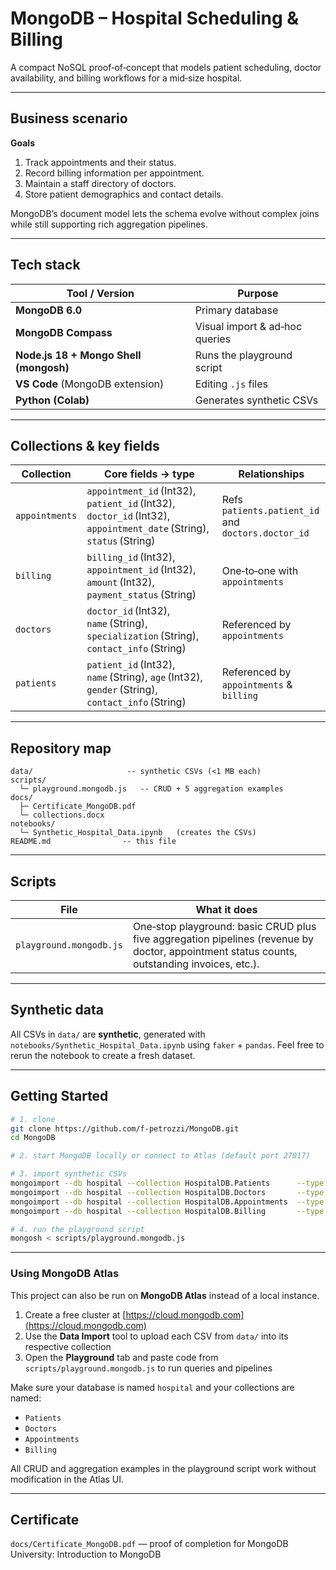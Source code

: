 # MongoDB – Hospital Scheduling & Billing
A compact NoSQL proof‑of‑concept that models patient scheduling, doctor availability, and billing workflows for a mid‑size hospital.

---

## Business scenario
**Goals**
1. Track appointments and their status.
2. Record billing information per appointment.
3. Maintain a staff directory of doctors.
4. Store patient demographics and contact details.

MongoDB’s document model lets the schema evolve without complex joins while still supporting rich aggregation pipelines.

---

## Tech stack
| Tool / Version | Purpose |
|----------------|---------|
| **MongoDB 6.0** | Primary database |
| **MongoDB Compass** | Visual import & ad‑hoc queries |
| **Node.js 18 + Mongo Shell (mongosh)** | Runs the playground script |
| **VS Code** (MongoDB extension) | Editing `.js` files |
| **Python (Colab)** | Generates synthetic CSVs |

---

## Collections & key fields
| Collection | Core fields → type | Relationships |
|------------|-------------------|---------------|
| `appointments` | `appointment_id` (Int32), `patient_id` (Int32), `doctor_id` (Int32), `appointment_date` (String), `status` (String) | Refs `patients.patient_id` and `doctors.doctor_id` |
| `billing` | `billing_id` (Int32), `appointment_id` (Int32), `amount` (Int32), `payment_status` (String) | One‑to‑one with `appointments` |
| `doctors` | `doctor_id` (Int32), `name` (String), `specialization` (String), `contact_info` (String) | Referenced by `appointments` |
| `patients` | `patient_id` (Int32), `name` (String), `age` (Int32), `gender` (String), `contact_info` (String) | Referenced by `appointments` & `billing` |

---

## Repository map

``` 
data/                     -- synthetic CSVs (<1 MB each)
scripts/
  └─ playground.mongodb.js   -- CRUD + 5 aggregation examples
docs/
  ├─ Certificate_MongoDB.pdf
  └─ collections.docx
notebooks/
  └─ Synthetic_Hospital_Data.ipynb   (creates the CSVs)
README.md                -- this file
```

---

## Scripts
| File | What it does |
|------|--------------|
| `playground.mongodb.js` | One‑stop playground: basic CRUD plus five aggregation pipelines (revenue by doctor, appointment status counts, outstanding invoices, etc.). |

---

## Synthetic data
All CSVs in `data/` are **synthetic**, generated with `notebooks/Synthetic_Hospital_Data.ipynb` using `faker` + `pandas`. Feel free to rerun the notebook to create a fresh dataset.

---

## Getting Started
```bash
# 1. clone
git clone https://github.com/f-petrozzi/MongoDB.git
cd MongoDB

# 2. start MongoDB locally or connect to Atlas (default port 27017)

# 3. import synthetic CSVs
mongoimport --db hospital --collection HospitalDB.Patients      --type csv --headerline --file data/patients.csv
mongoimport --db hospital --collection HospitalDB.Doctors       --type csv --headerline --file data/doctors.csv
mongoimport --db hospital --collection HospitalDB.Appointments  --type csv --headerline --file data/appointments.csv
mongoimport --db hospital --collection HospitalDB.Billing       --type csv --headerline --file data/billing.csv

# 4. run the playground script
mongosh < scripts/playground.mongodb.js
```

---

### Using MongoDB Atlas

This project can also be run on **MongoDB Atlas** instead of a local instance.

1. Create a free cluster at [https://cloud.mongodb.com](https://cloud.mongodb.com)
2. Use the **Data Import** tool to upload each CSV from `data/` into its respective collection
3. Open the **Playground** tab and paste code from `scripts/playground.mongodb.js` to run queries and pipelines

Make sure your database is named `hospital` and your collections are named:
- `Patients`
- `Doctors`
- `Appointments`
- `Billing`

All CRUD and aggregation examples in the playground script work without modification in the Atlas UI.

---

## Certificate

`docs/Certificate_MongoDB.pdf` — proof of completion for MongoDB University: Introduction to MongoDB

